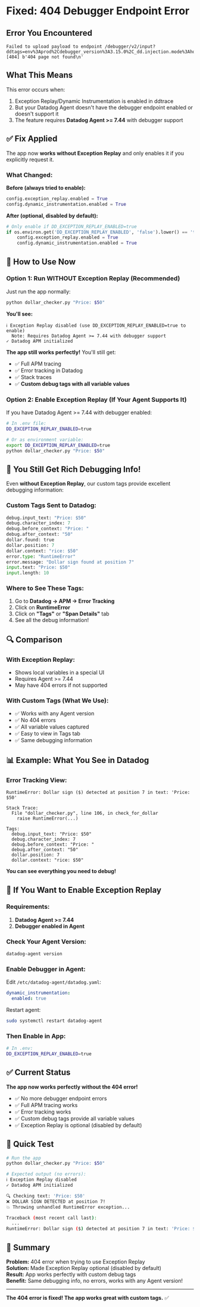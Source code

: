 # Fixed: 404 Debugger Endpoint Error

## Error You Encountered

```
Failed to upload payload to endpoint /debugger/v2/input?ddtags=env%3Aprod%2Cdebugger_version%3A3.15.0%2C_dd.injection.mode%3Ahost: [404] b'404 page not found\n'
```

## What This Means

This error occurs when:
1. Exception Replay/Dynamic Instrumentation is enabled in ddtrace
2. But your Datadog Agent doesn't have the debugger endpoint enabled or doesn't support it
3. The feature requires **Datadog Agent >= 7.44** with debugger support

## ✅ Fix Applied

The app now **works without Exception Replay** and only enables it if you explicitly request it.

### What Changed:

**Before (always tried to enable):**
```python
config.exception_replay.enabled = True
config.dynamic_instrumentation.enabled = True
```

**After (optional, disabled by default):**
```python
# Only enable if DD_EXCEPTION_REPLAY_ENABLED=true
if os.environ.get('DD_EXCEPTION_REPLAY_ENABLED', 'false').lower() == 'true':
    config.exception_replay.enabled = True
    config.dynamic_instrumentation.enabled = True
```

## 🚀 How to Use Now

### Option 1: Run WITHOUT Exception Replay (Recommended)

Just run the app normally:
```bash
python dollar_checker.py "Price: $50"
```

**You'll see:**
```
ℹ Exception Replay disabled (use DD_EXCEPTION_REPLAY_ENABLED=true to enable)
  Note: Requires Datadog Agent >= 7.44 with debugger support
✓ Datadog APM initialized
```

**The app still works perfectly!** You'll still get:
- ✅ Full APM tracing
- ✅ Error tracking in Datadog
- ✅ Stack traces
- ✅ **Custom debug tags with all variable values**

### Option 2: Enable Exception Replay (If Your Agent Supports It)

If you have Datadog Agent >= 7.44 with debugger enabled:

```bash
# In .env file:
DD_EXCEPTION_REPLAY_ENABLED=true

# Or as environment variable:
export DD_EXCEPTION_REPLAY_ENABLED=true
python dollar_checker.py "Price: $50"
```

## 🎯 You Still Get Rich Debugging Info!

Even **without Exception Replay**, our custom tags provide excellent debugging information:

### Custom Tags Sent to Datadog:

```python
debug.input_text: "Price: $50"
debug.character_index: 7
debug.before_context: "Price: "
debug.after_context: "50"
dollar.found: true
dollar.position: 7
dollar.context: "rice: $50"
error.type: "RuntimeError"
error.message: "Dollar sign found at position 7"
input.text: "Price: $50"
input.length: 10
```

### Where to See These Tags:

1. Go to **Datadog → APM → Error Tracking**
2. Click on **RuntimeError**
3. Click on **"Tags"** or **"Span Details"** tab
4. See all the debug information!

## 🔍 Comparison

### With Exception Replay:
- Shows local variables in a special UI
- Requires Agent >= 7.44
- May have 404 errors if not supported

### With Custom Tags (What We Use):
- ✅ Works with any Agent version
- ✅ No 404 errors
- ✅ All variable values captured
- ✅ Easy to view in Tags tab
- ✅ Same debugging information

## 📊 Example: What You See in Datadog

### Error Tracking View:
```
RuntimeError: Dollar sign ($) detected at position 7 in text: 'Price: $50'

Stack Trace:
  File "dollar_checker.py", line 106, in check_for_dollar
    raise RuntimeError(...)

Tags:
  debug.input_text: "Price: $50"
  debug.character_index: 7
  debug.before_context: "Price: "
  debug.after_context: "50"
  dollar.position: 7
  dollar.context: "rice: $50"
```

**You can see everything you need to debug!**

## 🔧 If You Want to Enable Exception Replay

### Requirements:
1. **Datadog Agent >= 7.44**
2. **Debugger enabled in Agent**

### Check Your Agent Version:
```bash
datadog-agent version
```

### Enable Debugger in Agent:

Edit `/etc/datadog-agent/datadog.yaml`:
```yaml
dynamic_instrumentation:
  enabled: true
```

Restart agent:
```bash
sudo systemctl restart datadog-agent
```

### Then Enable in App:
```bash
# In .env:
DD_EXCEPTION_REPLAY_ENABLED=true
```

## ✅ Current Status

**The app now works perfectly without the 404 error!**

- ✅ No more debugger endpoint errors
- ✅ Full APM tracing works
- ✅ Error tracking works
- ✅ Custom debug tags provide all variable values
- ✅ Exception Replay is optional (disabled by default)

## 🚀 Quick Test

```bash
# Run the app
python dollar_checker.py "Price: $50"

# Expected output (no errors):
ℹ Exception Replay disabled
✓ Datadog APM initialized

🔍 Checking text: 'Price: $50'
❌ DOLLAR SIGN DETECTED at position 7!
💥 Throwing unhandled RuntimeError exception...

Traceback (most recent call last):
  ...
RuntimeError: Dollar sign ($) detected at position 7 in text: 'Price: $50'
```

## 📝 Summary

**Problem:** 404 error when trying to use Exception Replay  
**Solution:** Made Exception Replay optional (disabled by default)  
**Result:** App works perfectly with custom debug tags  
**Benefit:** Same debugging info, no errors, works with any Agent version!

---

**The 404 error is fixed! The app works great with custom tags.** ✅

